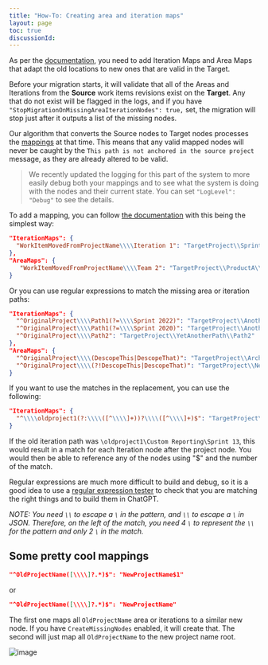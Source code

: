 ```yaml
---
title: "How-To: Creating area and iteration maps"
layout: page
toc: true
discussionId: 
---
```



As per the [documentation](/Reference/Tools/TfsNodeStructureTool/), you need to add Iteration Maps and Area Maps that adapt the old locations to new ones that are valid in the Target.

Before your migration starts, it will validate that all of the Areas and Iterations from the **Source** work items revisions exist on the **Target**. Any that do not exist will be flagged in the logs, and if you have `"StopMigrationOnMissingAreaIterationNodes": true,` set, the migration will stop just after it outputs a list of the missing nodes.

Our algorithm that converts the Source nodes to Target nodes processes the [mappings](/Reference/Tools/TfsNodeStructureTool/) at that time. This means that any valid mapped nodes will never be caught by the `This path is not anchored in the source project` message, as they are already altered to be valid.

> We recently updated the logging for this part of the system to more easily debug both your mappings and to see what the system is doing with the nodes and their current state. You can set `"LogLevel": "Debug"` to see the details.

To add a mapping, you can follow [the documentation](/Reference/Tools/TfsNodeStructureTool/) with this being the simplest way:

```json
"IterationMaps": {
  "WorkItemMovedFromProjectName\\\\Iteration 1": "TargetProject\\Sprint 1"
},
"AreaMaps": {
   "WorkItemMovedFromProjectName\\\\Team 2": "TargetProject\\ProductA\\Team 2"
}
```

Or you can use regular expressions to match the missing area or iteration paths:

```json
"IterationMaps": {
  "^OriginalProject\\\\Path1(?=\\\\Sprint 2022)": "TargetProject\\AnotherPath\\NewTeam",
  "^OriginalProject\\\\Path1(?=\\\\Sprint 2020)": "TargetProject\\AnotherPath\\Archives\\Sprints 2020",
  "^OriginalProject\\\\Path2": "TargetProject\\YetAnotherPath\\Path2"
},
"AreaMaps": {
  "^OriginalProject\\\\(DescopeThis|DescopeThat)": "TargetProject\\Archive\\Descoped\\",
  "^OriginalProject\\\\(?!DescopeThis|DescopeThat)": "TargetProject\\NewArea\\"
}
```

If you want to use the matches in the replacement, you can use the following:

```json
"IterationMaps": {
  "^\\\\oldproject1(?:\\\\([^\\\\]+))?\\\\([^\\\\]+)$": "TargetProject\\Q1$2"
}
```

If the old iteration path was `\oldproject1\Custom Reporting\Sprint 13`, this would result in a match for each Iteration node after the project node. You would then be able to reference any of the nodes using "$" and the number of the match.

Regular expressions are much more difficult to build and debug, so it is a good idea to use a [regular expression tester](https://regex101.com/) to check that you are matching the right things and to build them in ChatGPT.

*NOTE: You need `\\` to escape a `\` in the pattern, and `\\` to escape a `\` in JSON. Therefore, on the left of the match, you need 4 `\` to represent the `\\` for the pattern and only 2 `\` in the match.*

## Some pretty cool mappings

```json
"^OldProjectName([\\\\]?.*)$": "NewProjectName$1"
```

or

```json
"^OldProjectName([\\\\]?.*)$": "NewProjectName"
```

The first one maps all `OldProjectName` area or iterations to a similar new node. If you have `CreateMissingNodes` enabled, it will create that. The second will just map all `OldProjectName` to the new project name root.

![image](https://github.com/nkdAgility/azure-devops-migration-tools/assets/5205575/2cf50929-7ea9-4a71-beab-dd8ff3b5b2a8)
```